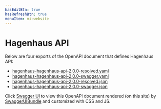 ```yaml
---
hasEditBtn: true
hasRefreshBtn: true
menuItem: mi-website
---
```


# Hagenhaus API

Below are four exports of the OpenAPI document that defines Hagenhaus API:

* [hagenhaus-hagenhaus-api-2.0.0-resolved.yaml](../swagger-ui/hagenhaus-hagenhaus-api-2.0.0-resolved.yaml)
* [hagenhaus-hagenhaus-api-2.0.0-swagger.yaml](../swagger-ui/hagenhaus-hagenhaus-api-2.0.0-swagger.yaml)
* [hagenhaus-hagenhaus-api-2.0.0-resolved.json](../swagger-ui/hagenhaus-hagenhaus-api-2.0.0-resolved.json)
* [hagenhaus-hagenhaus-api-2.0.0-swagger.json](../swagger-ui/hagenhaus-hagenhaus-api-2.0.0-swagger.json)

Click [Swagger UI](../swagger-ui/) to view this OpenAPI document rendered (on this site) by [SwaggerUIBundle](https://github.com/swagger-api/swagger-ui) and customized with CSS and JS.

<!-- Renditions of the OpenAPI document are also available on [Apidog](https://apidog.com/), [Postman](https://www.postman.com/), and [Swaggerhub](https://app.swaggerhub.com/). -->
